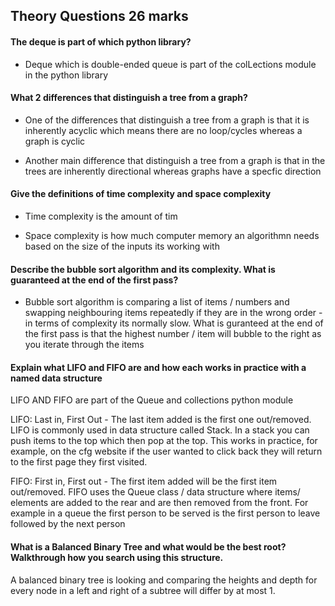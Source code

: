 ## Theory Questions 26 marks

#### The deque is part of which python library?
- Deque which is double-ended queue is part of the colLections module in the python library

#### What 2 differences that distinguish a tree from a graph?
- One of the differences that distinguish a tree from a graph is that it is inherently acyclic which means there are no loop/cycles whereas a graph is cyclic

- Another main difference that distinguish a tree from a graph is that in the trees are inherently directional whereas graphs have a specfic direction

#### Give the definitions of time complexity and space complexity
- Time complexity is the amount of tim

- Space complexity is how much computer memory an algorithmn needs based on the size of the inputs its working with 

#### Describe the bubble sort algorithm and its complexity. What is guaranteed at the end of the first pass?
- Bubble sort algorithm is comparing a list of items / numbers and swapping neighbouring items repeatedly if they are in the wrong order -  in terms of complexity its normally slow. What is guranteed at the end of the first pass is that the highest number / item will bubble to the right as you iterate through the items

#### Explain what LIFO and FIFO are and how each works in practice with a named data structure
LIFO AND FIFO are part of the Queue and collections python module 

LIFO: Last in, First Out - The last item added is the first one out/removed. LIFO is commonly used in data structure called Stack. In a stack you can push items to the top which then pop at the top. This works in practice, for example, on the cfg website if the user wanted to click back they will return to the first page they first visited. 

FIFO: First in, First out - The first item added will be the first item out/removed. FIFO uses the Queue class / data structure where items/ elements are added to the rear and are then removed from the front. For example in a queue the first person to be served is the first person to leave followed by the next person


#### What is a Balanced Binary Tree and what would be the best root? Walkthrough how you search using this structure.

A balanced binary tree is looking and comparing the heights and depth for every node in a left and right of a subtree will differ by at most 1. 